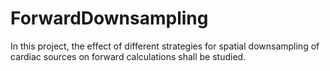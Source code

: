 # ForwardDownsampling
In this project, the effect of different strategies for spatial downsampling of cardiac sources on forward calculations shall be studied.